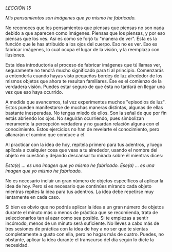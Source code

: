 *LECCIÓN 15*

*Mis pensamientos son imágenes que yo mismo he fabricado.*

No reconoces que los pensamientos que piensas que piensas no son nada debido a que aparecen como imágenes. Piensas que los piensas, y por eso piensas que los ves. Así es como se forjó tu "manera de ver". Ésta es la función que le has atribuido a los ojos del cuerpo. Eso no es ver. Eso es fabricar imágenes, lo cual ocupa el lugar de la visión, y la reemplaza con ilusiones.

Esta idea introductoria al proceso de fabricar imágenes que tú llamas ver, seguramente no tendrá mucho significado para ti al principio. Comenzarás a entenderla cuando hayas visto pequeños bordes de luz alrededor de los mismos objetos que ahora te resultan familiares. Ése es el comienzo de la verdadera visión. Puedes estar seguro de que ésta no tardará en llegar una vez que eso haya ocurrido.

A medida que avancemos, tal vez experimentes muchos "episodios de luz". Estos pueden manifestarse de muchas maneras distintas, algunas de ellas bastante inesperadas. No tengas miedo de ellos. Son la señal de que por fin estás abriendo los ojos. No seguirán ocurriendo, pues simbolizan meramente la percepción verdadera y no guardan relación alguna con el conocimiento. Estos ejercicios no han de revelarte el conocimiento, pero allanarán el camino que conduce a él.

Al practicar con la idea de hoy, repítela primero para tus adentros, y luego aplícala a cualquier cosa que veas a tu alrededor, usando el nombre del objeto en cuestión y dejando descansar tu mirada sobre él mientras dices:

_Esta(e) ... es una imagen que yo mismo he fabricado._
_Ese(a) ... es una imagen que yo mismo he fabricado._

No es necesario incluir un gran número de objetos específicos al aplicar la idea de hoy. Pero sí es necesario que continúes mirando cada objeto mientras repites la idea para tus adentros. La idea debe repetirse muy lentamente en cada caso.

Si bien es obvio que no podrás aplicar la idea a un gran número de objetos durante el minuto más o menos de práctica que se recomienda, trata de seleccionarlos tan al azar como sea posible. Si te empiezas a sentir incómodo, menos de un minuto será suficiente. No lleves a cabo más de tres sesiones de práctica con la idea de hoy a no ser que te sientas completamente a gusto con ella, pero no hagas más de cuatro. Puedes, no obstante, aplicar la idea durante el transcurso del día según lo dicte la necesidad.